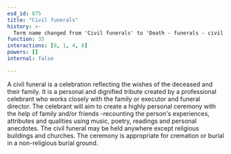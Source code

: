 ```yaml
---
esd_id: 875
title: "Civil funerals"
history: >-
  Term name changed from 'Civil funerals' to 'Death - funerals - civil' in version 3.00. Name changed to 'Civil funerals' in version 4.00.
function: 35
interactions: [0, 1, 4, 8]
powers: []
internal: false

---
```


A civil funeral is a celebration reflecting the wishes of the deceased and their family. It is a personal and dignified tribute created by a professional celebrant who works closely with the family or executor and funeral director.  The celebrant will aim to create a highly personal ceremony with the help of family and/or friends -recounting the person's experiences, attributes and qualities using music, poetry, readings and personal anecdotes.  The civil funeral may be held anywhere except religious buildings and churches. The ceremony is appropriate for cremation or burial in a non-religious burial ground.

